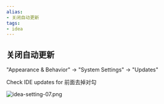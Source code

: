 ```yaml
---
alias: 
- 关闭自动更新
tags: 
- idea
---
```


## 关闭自动更新

"Appearance & Behavior" -> "System Settings" -> "Updates"

Check IDE updates for 前面去掉对勾

![idea-setting-07.png](https://woniumd.oss-cn-hangzhou.aliyuncs.com/java/hemiao/20220322073722.png)

